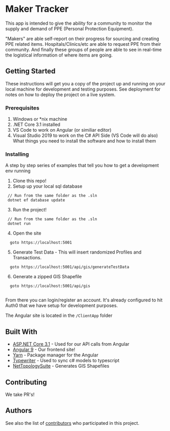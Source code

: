 # Maker Tracker

This app is intended to give the ability for a community to monitor the supply and demand of PPE (Personal Protection Equipment). 

"Makers"  are able self-report on their progress for sourcing and creating PPE related items. Hospitals/Clinics/etc are able to request PPE from their community. And finally these groups of people are able to see in real-time the logistical information of where items are going.

## Getting Started

These instructions will get you a copy of the project up and running on your local machine for development and testing purposes. See deployment for notes on how to deploy the project on a live system.

### Prerequisites

1. Windows or *nix machine 
2. .NET Core 3.1 installed
3. VS Code to work on Angular (or similiar editor)
4. Visual Studio 2019 to work on the C# API Side (VS Code will do also)
What things you need to install the software and how to install them

### Installing

A step by step series of examples that tell you how to get a development env running

1. Clone this repo!
2. Setup up your local sql database
```
 // Run from the same folder as the .sln
 dotnet ef database update
```
3. Run the project!
```
 // Run from the same folder as the .sln
 dotnet run
```
4. Open the site 
```
  goto https://localhost:5001
```

5. Generate Test Data - This will insert randomized Profiles and Transactions.
```
  goto https://localhost:5001/api/gis/generateTestData
```

6. Generate a zipped GIS Shapefile
```
  goto https://localhost:5001/api/gis
  
```

From there you can login/register an account. It's already configured to hit Auth0 that we have setup for development purposes.

The Angular site is located in the `/ClientApp` folder

## Built With

* [ASP.NET Core 3.1](http://www.dropwizard.io/1.0.2/docs/) - Used for our API calls from Angular
* [Angular 9](https://maven.apache.org/) - Our frontend site!
* [Yarn](https://yarnpkg.com/) - Package manager for the Angular
* [Typewriter](https://marketplace.visualstudio.com/items?itemName=frhagn.Typewriter) - Used to sync c# models to typescript
* [NetTopologySuite](https://github.com/nettopologysuite/nettopologysuite) - Generates GIS Shapefiles

## Contributing

We take PR's! 

## Authors

See also the list of [contributors](https://github.com/ArkTaskMakers/MakerTracker/graphs/contributors) who participated in this project.
